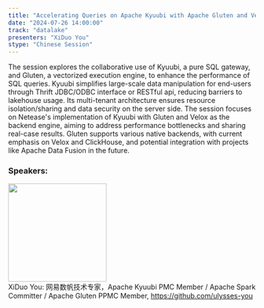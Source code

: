 ```yaml
---
title: "Accelerating Queries on Apache Kyuubi with Apache Gluten and Velox Engine at NetEase"
date: "2024-07-26 14:00:00" 
track: "datalake"
presenters: "XiDuo You"
stype: "Chinese Session"
---
```

The session explores the collaborative use of Kyuubi, a pure SQL gateway, and Gluten, a vectorized execution engine, to enhance the performance of SQL queries. Kyuubi simplifies large-scale data manipulation for end-users through Thrift JDBC/ODBC interface or RESTful api, reducing barriers to lakehouse usage. Its multi-tenant architecture ensures resource isolation/sharing and data security on the server side. The session focuses on Netease's implementation of Kyuubi with Gluten and Velox as the backend engine, aiming to address performance bottlenecks and sharing real-case results. Gluten supports various native backends, with current emphasis on Velox and ClickHouse, and potential integration with projects like Apache Data Fusion in the future.
 ### Speakers: 
 <img src="https://sessionize.com/image/0f40-400o400o1-NjV2FCpCH3Lp6YAXXRRtLX.jpg" width="200" /><br>XiDuo You: 网易数帆技术专家，Apache Kyuubi PMC Member / Apache Spark Committer / Apache Gluten PPMC Member, https://github.com/ulysses-you
 <br><br>